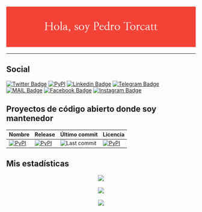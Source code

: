 <p align="center"><img src="Hola,_soy_Pedro_Torcatt.png"></p>

<hr>

## Social

[![Twitter Badge](https://img.shields.io/badge/-@jalkhov-1ca0f1?style=flat-square&labelColor=1ca0f1&logo=twitter&logoColor=white)](https://twitter.com/jalkhov) [![PyPI](https://img.shields.io/badge/PyPi-FFD43B?style=flat-square&logo=python&logoColor=darkgreen)](https://pypi.org/user/jalkhov/) [![Linkedin Badge](https://img.shields.io/badge/-jalkhov-blue?style=flat-square&logo=Linkedin&logoColor=white)](https://www.linkedin.com/in/jalkhov/) [![Telegram Badge](https://img.shields.io/badge/Telegram-2CA5E0?style=flat-square&logo=telegram&logoColor=white)](https://t.me/jalkhov) [![MAIL Badge](https://img.shields.io/badge/-pedrotorcattsoto@gmail.com-c14438?style=flat-square&logo=Gmail&logoColor=white)](mailto:pedrotorcattsoto@gmail.com) [![Facebook Badge](https://img.shields.io/badge/Facebook-1877F2?style=flat-square&logo=facebook&logoColor=white)](https://instagram.com/gabor_bernat) [![Instagram Badge](https://img.shields.io/badge/Instagram-E4405F?style=flat-square&logo=instagram&logoColor=white)](https://instagram.com/gabor_bernat)


## Proyectos de código abierto donde soy mantenedor

| Nombre                                                       | Release                                                      | Último commit                                                | Licencia                                                     |
| ------------------------------------------------------------ | ------------------------------------------------------------ | ------------------------------------------------------------ | ------------------------------------------------------------ |
| [![PyPI](https://flat.badgen.net/badge/Jamstack/Python/green)](https://github.com/Abdur-rahmaanJ/jamstack) | [![PyPI](https://flat.badgen.net/github/release/Abdur-rahmaanJ/jamstack?label=PyPi)](https://pypi.org/project/jamstack) | ![Last commit](https://img.shields.io/github/last-commit/Abdur-rahmaanJ/jamstack?&style=flat-square) | [![PyPI](https://flat.badgen.net/badge/license/MIT/blue)](https://github.com/Abdur-rahmaanJ/jamstack/blob/stable/LICENSE) |

## Mis estadísticas

<p align="center">
<img src="http://github-readme-streak-stats.herokuapp.com?user=Jalkhov&theme=shades-of-purple&hide_border=true">
</p>

<p align="center">
<img src="https://github-readme-stats.vercel.app/api/top-langs/?username=Jalkhov&theme=radical">
</p>

<p align="center">
<a href="https://www.buymeacoffee.com/Jalkhov"><img src="https://img.shields.io/badge/Buy_Me_A_Coffee-FFDD00?style=for-the-badge&logo=buy-me-a-coffee&logoColor=black"></a>
</p>

